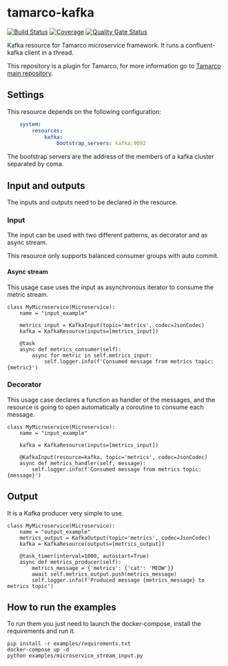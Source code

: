 # tamarco-kafka

[![Build Status](https://travis-ci.com/System73/tamarco-kafka.svg?branch=master)](https://travis-ci.com/System73/tamarco-kafka)
[![Coverage](https://sonarcloud.io/api/project_badges/measure?project=System73_tamarco-kafka&metric=coverage)](https://sonarcloud.io/dashboard?id=System73_tamarco-kafka)
[![Quality Gate Status](https://sonarcloud.io/api/project_badges/measure?project=System73_tamarco-kafka&metric=alert_status)](https://sonarcloud.io/dashboard?id=System73_tamarco-kafka)

Kafka resource for Tamarco microservice framework. It runs a confluent-kafka client in a thread.

This repository is a plugin for Tamarco, for more information go to [Tamarco main repository](https://github.com/System73/tamarco).

## Settings

This resource depends on the following configuration:

```yaml
    system:
        resources:
            kafka:
                bootstrap_servers: kafka:9092
```

The bootstrap servers are the address of the members of a kafka cluster separated by coma.

## Input and outputs

The inputs and outputs need to be declared in the resource.

### Input

The input can be used with two different patterns, as decorator and as async stream.

This resource only supports balanced consumer groups with auto commit.

#### Async stream

This usage case uses the input as asynchronous iterator to consume the metric stream.

```python3
class MyMicroservice(Microservice):
    name = "input_example"

    metrics_input = KafkaInput(topic='metrics', codec=JsonCodec)
    kafka = KafkaResource(inputs=[metrics_input])

    @task
    async def metrics_consumer(self):
        async for metric in self.metrics_input:
            self.logger.info(f'Consumed message from metrics topic: {metric}')
```

### Decorator

This usage case declares a function as handler of the messages, and the resource is going to open automatically a
coroutine to consume each message. 

```python3
class MyMicroservice(Microservice):
    name = "input_example"

    kafka = KafkaResource(inputs=[metrics_input])

    @KafkaInput(resource=kafka, topic='metrics', codec=JsonCodec)
    async def metrics_handler(self, message):
        self.logger.info(f'Consumed message from metrics topic: {message}')
```

## Output

It is a Kafka producer very simple to use.

```python3
class MyMicroservice(Microservice):
    name = "output_example"
    metrics_output = KafkaOutput(topic='metrics', codec=JsonCodec)
    kafka = KafkaResource(outputs=[metrics_output])

    @task_timer(interval=1000, autostart=True)
    async def metrics_producer(self):
        metrics_message = {'metrics': {'cat': 'MEOW'}}
        await self.metrics_output.push(metrics_message)
        self.logger.info(f'Produced message {metrics_message} to metrics topic')
```

## How to run the examples

To run them you just need to launch the docker-compose, install the requirements and run it.

```python3
pip install -r examples/requirements.txt
docker-compose up -d
python examples/microservice_stream_input.py
```
